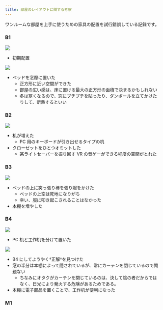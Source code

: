 ```yaml
---
title: 部屋のレイアウトに関する考察
---
```


ワンルームな部屋を上手に使うための家具の配置を試行錯誤している記録です。

### B1

![](./img/B1.dio.svg)

- 初期配置

![](./img/B1_2.dio.svg)

- ベッドを窓際に置いた
  - 正方形に近い空間ができた
  - 部屋の広い感は、床に置ける最大の正方形の面積で決まるかもしれない
  - 冬は寒くなるので、窓にプチプチを貼ったり、ダンボールを立てかけたりして、断熱するといい

### B2

![](./img/B2.dio.svg)

- 机が増えた
  - PC 用のキーボードが引き出せるタイプの机
- クローゼットをひとつオミットした
  - 某ライトセーバーを振り回す VR の音ゲーができる程度の空間がとれた

### B3

![](./img/B3.dio.svg)

- ベッドの上に突っ張り棒を張り服をかけた
  - ベッドの上空は死地になりがち
  - 幸い、服に叩き起こされることはなかった
- 本棚を増やした

### B4

![](./img/B4.dio.svg)

- PC 机と工作机を分けて置いた

![](./img/B4_2.dio.svg)

- B4 にしてようやく†正解†を見つけた
- 窓の半分は本棚によって隠されているが、常にカーテンを閉じているので問題ない
  - ちなみにオタクがカーテンを閉じているのは、決して陰の者だからではなく、日光により発火する危険があるためである。
- 本棚に電子部品を置くことで、工作机が便利になった

### M1
